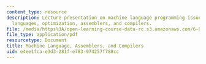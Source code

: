 ```yaml
---
content_type: resource
description: Lecture presentation on machine language programming issues, high level
  languages, optimization, assemblers, and compilers.
file: /media/https%3A/open-learning-course-data-rc.s3.amazonaws.com/6-004-computation-structures-spring-2009/e4ee1fcae3d3281fe783974257f788cc_MIT6_004s09_lec11.pdf
file_type: application/pdf
resourcetype: Document
title: Machine Language, Assemblers, and Compilers
uid: e4ee1fca-e3d3-281f-e783-974257f788cc
---
```

